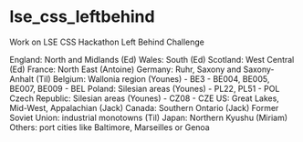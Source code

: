 # lse_css_leftbehind
Work on LSE CSS Hackathon Left Behind Challenge

England: North and Midlands (Ed)
Wales: South (Ed)
Scotland: West Central (Ed)
France: North East (Antoine)
Germany: Ruhr, Saxony and Saxony-Anhalt (Til)
Belgium: Wallonia region (Younes) - BE3 - BE004, BE005, BE007, BE009 - BEL
Poland: Silesian areas (Younes) - PL22, PL51 - POL
Czech Republic: Silesian areas (Younes) - CZ08 - CZE
US: Great Lakes, Mid-West, Appalachian (Jack)
Canada: Southern Ontario (Jack)
Former Soviet Union: industrial monotowns (Til)
Japan: Northern Kyushu (Miriam)
Others: port cities like Baltimore, Marseilles or Genoa

